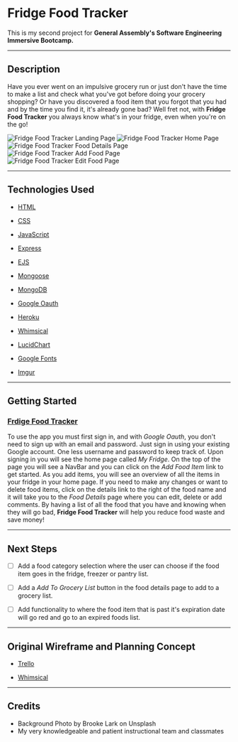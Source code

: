 # Fridge Food Tracker

This is my second project for **General Assembly's Software Engineering Immersive Bootcamp.**

---

## Description

Have you ever went on an impulsive grocery run or just don't have the time to make a list and check what you've got before doing your grocery shopping? Or have you discovered a food item that you forgot that you had and by the time you find it, it's already gone bad? Well fret not, with **Fridge Food Tracker** you always know what's in your fridge, even when you're on the go!

![Fridge Food Tracker Landing Page](https://imgur.com/tQdygHR.png)
![Fridge Food Tracker Home Page](https://imgur.com/cJVEvcy.png)
![Fridge Food Tracker Food Details Page](https://imgur.com/3fz3DwI.png)
![Fridge Food Tracker Add Food Page](https://imgur.com/T04z1bL.png)
![Fridge Food Tracker Edit Food Page](https://imgur.com/h8t3o8H.png)

---

## Technologies Used

* [HTML](https://www.w3schools.com/html/)

* [CSS](https://www.w3schools.com/cssref/)

* [JavaScript](https://developer.mozilla.org/en-US/)

* [Express](https://expressjs.com/)

* [EJS](https://www.npmjs.com/package/express-ejs-layouts)
 
* [Mongoose](https://mongoosejs.com/)

* [MongoDB](https://www.mongodb.com/cloud/atlas/lp/try2?utm_source=google&utm_campaign=gs_americas_united_states_search_core_brand_atlas_desktop&utm_term=mongodb&utm_medium=cpc_paid_search&utm_ad=e&utm_ad_campaign_id=12212624338&adgroup=115749704103&gclid=CjwKCAjwjtOTBhAvEiwASG4bCMsWwPdZJxSjVYS_jkDsauFz88JIqH2xqdNPltwSrPDnW4Ud3UDl1xoCSEsQAvD_BwE)

* [Google Oauth](https://developers.google.com/identity/protocols/oauth2)

* [Heroku](https://id.heroku.com/login)

* [Whimsical](https://whimsical.com)

* [LucidChart](https://www.lucidchart.com/pages/) 

* [Google Fonts](https://fonts.google.com/)

* [Imgur](https://imgur.com/)

---

## Getting Started

### <a href="https://fridge-food-tracker.herokuapp.com/" target="_blank">Frdige Food Tracker</a>

To use the app you must first sign in, and with *Google Oauth*, you don't need to sign up with an email and password. Just sign in using your existing Google account. One less username and password to keep track of. Upon signing in you will see the home page called *My Fridge*. On the top of the page you will see a NavBar and you can click on the *Add Food Item* link to get started. As you add items, you will see an overview of all the items in your fridge in your home page. If you need to make any changes or want to delete food items, click on the details link to the right of the food name and it will take you to the *Food Details* page where you can edit, delete or add comments. By having a list of all the food that you have and knowing when they will go bad, **Fridge Food Tracker** will help you reduce food waste and save money!

---

## Next Steps

- [ ] Add a food category selection where the user can choose if the food item goes in the fridge, freezer or pantry list.

- [ ] Add a *Add To Grocery List* button in the food details page to add to a grocery list.

- [ ] Add functionality to where the food item that is past it's expiration date will go red and go to an expired foods list.

---

## Original Wireframe and Planning Concept

* [Trello](https://trello.com/b/LAZ5NMco/ga-seir-project-2)

* [Whimsical](https://whimsical.com/seir-project-2-wireframe-Xu6eFWxJd2vo49x2gkDSKd)

---

## Credits

* Background Photo by Brooke Lark on Unsplash
* My very knowledgeable and patient instructional team and classmates

